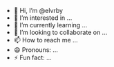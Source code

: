- 👋 Hi, I’m @elvrby
- 👀 I’m interested in ...
- 🌱 I’m currently learning ...
- 💞️ I’m looking to collaborate on ...
- 📫 How to reach me ...
- 😄 Pronouns: ...
- ⚡ Fun fact: ...

<!---
elvrby/elvrby is a ✨ special ✨ repository because its `README.md` (this file) appears on your GitHub profile.
You can click the Preview link to take a look at your changes.
--->
